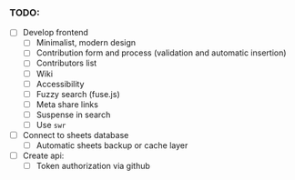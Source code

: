 ### TODO:

- [ ] Develop frontend
  - [ ] Minimalist, modern design
  - [ ] Contribution form and process (validation and automatic insertion)
  - [ ] Contributors list
  - [ ] Wiki
  - [ ] Accessibility
  - [ ] Fuzzy search (fuse.js)
  - [ ] Meta share links
  - [ ] Suspense in search
  - [ ] Use `swr`
- [ ] Connect to sheets database
  - [ ] Automatic sheets backup or cache layer
- [ ] Create api:
  - [ ] Token authorization via github
